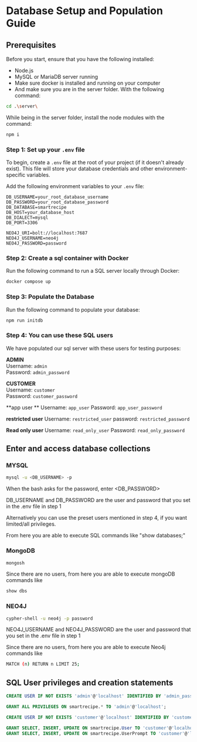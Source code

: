 # Database Setup and Population Guide

## Prerequisites

Before you start, ensure that you have the following installed:
- Node.js
- MySQL or MariaDB server running
- Make sure docker is installed and running on your computer
- And make sure you are in the server folder. With the following command:
```bash
cd .\server\
```
While being in the server folder, install the node modules with the command:
```bash
npm i
```

### Step 1: Set up your `.env` file

To begin, create a `.env` file at the root of your project (if it doesn't already exist). This file will store your database credentials and other environment-specific variables.

Add the following environment variables to your `.env` file:

```env
DB_USERNAME=your_root_database_username
DB_PASSWORD=your_root_database_password
DB_DATABASE=smartrecipe
DB_HOST=your_database_host
DB_DIALECT=mysql
DB_PORT=3306

NEO4J_URI=bolt://localhost:7687
NEO4J_USERNAME=neo4j
NEO4J_PASSWORD=password
```

### Step 2: Create a sql container with Docker
Run the following command to run a SQL server locally through Docker:

```bash
docker compose up
```

### Step 3: Populate the Database
Run the following command to populate your database:

```bash
npm run initdb
```

### Step 4: You can use these SQL users
We have populated our sql server with these users for testing purposes:

**ADMIN**  
Username: `admin`  
Password: `admin_password`

**CUSTOMER**  
Username: `customer`  
Password: `customer_password`

**app user **
Username: `app_user`
Password: `app_user_password`

**restricted user**
Username: `restricted_user`
password: `restricted_password`

**Read only user**
Username: `read_only_user`
Password: `read_only_password`

## Enter and access database collections

### MYSQL
```bash
mysql -u <DB_USERNAME> -p
```
When the bash asks for the password, enter <DB_PASSWORD>

DB_USERNAME and DB_PASSWORD are the user and password that you set in the .env file in step 1

Alternatively you can use the preset users mentioned in step 4, if you want limited/all privileges.

From here you are able to execute SQL commands like "show databases;"

### MongoDB
```bash
mongosh
```
Since there are no users, from here you are able to execute mongoDB commands like 

```bash
show dbs
```

### NEO4J

```bash
cypher-shell -u neo4j -p password
```

NEO4J_USERNAME and NEO4J_PASSWORD are the user and password that you set in the .env file in step 1

Since there are no users, from here you are able to execute Neo4j commands like 

```bash
MATCH (n) RETURN n LIMIT 25;
```

## SQL User privileges and creation statements
``` sql
CREATE USER IF NOT EXISTS 'admin'@'localhost' IDENTIFIED BY 'admin_password';
```
``` sql
GRANT ALL PRIVILEGES ON smartrecipe.* TO 'admin'@'localhost';
```
``` sql
CREATE USER IF NOT EXISTS 'customer'@'localhost' IDENTIFIED BY 'customer_password';
```
``` sql
GRANT SELECT, INSERT, UPDATE ON smartrecipe.User TO 'customer'@'localhost';
GRANT SELECT, INSERT, UPDATE ON smartrecipe.UserPrompt TO 'customer'@'localhost';
```

